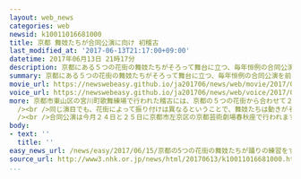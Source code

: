 ```yaml
---
layout: web_news
categories: web
newsid: k10011016681000
title: 京都 舞妓たちが合同公演に向け 初稽古
last_modified_at: '2017-06-13T21:17:00+09:00'
datetime: 2017年06月13日 21時17分
description: 京都にある５つの花街の舞妓たちがそろって舞台に立つ、毎年恒例の合同公演を前に、初めての稽古が行われました。
summary: 京都にある５つの花街の舞妓たちがそろって舞台に立つ、毎年恒例の合同公演を前に、初めての稽古が行われました。
movie_url: https://newswebeasy.github.io/ja201706/news/web/movie/2017/06/15/k10011016681000.mp4
voice_url: https://newswebeasy.github.io/ja201706/news/web/voice/2017/06/15/k10011016681000.mp3
more: 京都市東山区の宮川町歌舞練場で行われた稽古には、京都の５つの花街から合わせて２０人の舞妓が参加しました。<br /><br />今回、舞妓たちは、京都の四季を表現した演目、「京小唄」を披露することになっていて、京舞、井上流の家元で人間国宝の井上八千代さんから優雅なしぐさや間の取り方について、指導を受けました。<br
  /><br />同じ演目でも、花街によって振り付けは異なるということで、舞妓たちは動きがそろうように何度も稽古していました。<br /><br />上七軒の舞妓でことし初めて舞台に立つ、市こまさんは「きょうは直さなくてはいけないところがたくさん見つかりました。稽古を続けていきたいです」と話していました。<br
  /><br />合同公演は今月２４日と２５日に京都市左京区の京都芸術劇場春秋座で行われます。
body:
- text: ''
  title: ''
easy_news_url: /news/easy/2017/06/15/京都の5つの花街の舞妓たちが踊りの練習をする/
source_url: http://www3.nhk.or.jp/news/html/20170613/k10011016681000.html
...
```

